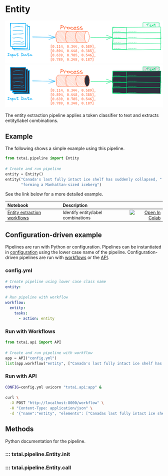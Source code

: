 # Entity

![pipeline](../../images/pipeline.png#only-light)
![pipeline](../../images/pipeline-dark.png#only-dark)

The entity extraction pipeline applies a token classifier to text and extracts entity/label combinations.

## Example

The following shows a simple example using this pipeline.

```python
from txtai.pipeline import Entity

# Create and run pipeline
entity = Entity()
entity("Canada's last fully intact ice shelf has suddenly collapsed, " \
       "forming a Manhattan-sized iceberg")
```

See the link below for a more detailed example.

| Notebook  | Description  |       |
|:----------|:-------------|------:|
| [Entity extraction workflows](https://github.com/neuml/txtai/blob/master/examples/26_Entity_extraction_workflows.ipynb) | Identify entity/label combinations | [![Open In Colab](https://colab.research.google.com/assets/colab-badge.svg)](https://colab.research.google.com/github/neuml/txtai/blob/master/examples/26_Entity_extraction_workflows.ipynb) |

## Configuration-driven example

Pipelines are run with Python or configuration. Pipelines can be instantiated in [configuration](../../../api/configuration/#pipeline) using the lower case name of the pipeline. Configuration-driven pipelines are run with [workflows](../../../workflow/#configuration-driven-example) or the [API](../../../api#local-instance).

### config.yml
```yaml
# Create pipeline using lower case class name
entity:

# Run pipeline with workflow
workflow:
  entity:
    tasks:
      - action: entity
```

### Run with Workflows

```python
from txtai.api import API

# Create and run pipeline with workflow
app = API("config.yml")
list(app.workflow("entity", ["Canada's last fully intact ice shelf has suddenly collapsed, forming a Manhattan-sized iceberg"]))
```

### Run with API

```bash
CONFIG=config.yml uvicorn "txtai.api:app" &

curl \
  -X POST "http://localhost:8000/workflow" \
  -H "Content-Type: application/json" \
  -d '{"name":"entity", "elements": ["Canadas last fully intact ice shelf has suddenly collapsed, forming a Manhattan-sized iceberg"]}'
```

## Methods

Python documentation for the pipeline.

### ::: txtai.pipeline.Entity.__init__
### ::: txtai.pipeline.Entity.__call__
